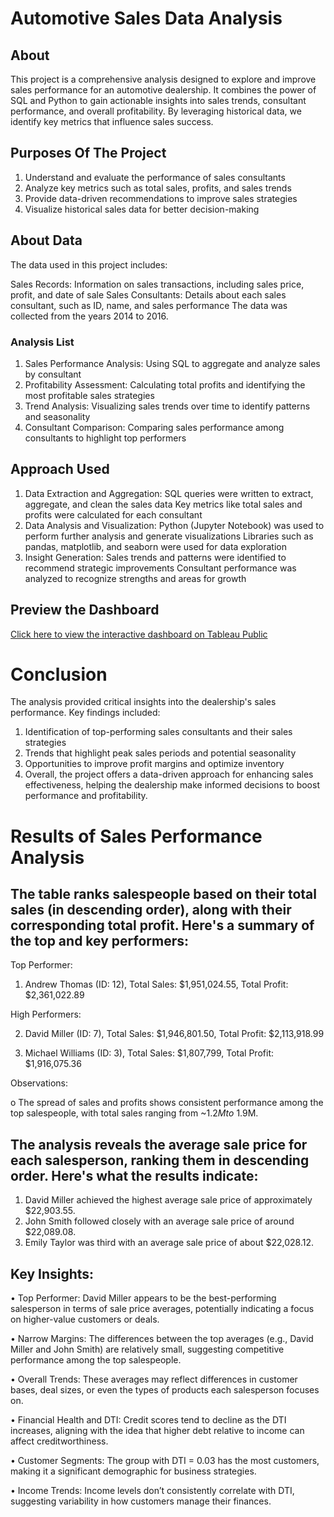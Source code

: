 # Automotive Sales Data Analysis

## About

This project is a comprehensive analysis designed to explore and improve sales performance for an automotive dealership. It combines the power of SQL and Python to gain actionable insights into sales trends, consultant performance, and overall profitability. By leveraging historical data, we identify key metrics that influence sales success.

## Purposes Of The Project

1. Understand and evaluate the performance of sales consultants
2. Analyze key metrics such as total sales, profits, and sales trends
3. Provide data-driven recommendations to improve sales strategies
4. Visualize historical sales data for better decision-making

## About Data
The data used in this project includes:

Sales Records: Information on sales transactions, including sales price, profit, and date of sale
Sales Consultants: Details about each sales consultant, such as ID, name, and sales performance
The data was collected from the years 2014 to 2016.

### Analysis List
1. Sales Performance Analysis: Using SQL to aggregate and analyze sales by consultant
2. Profitability Assessment: Calculating total profits and identifying the most profitable sales strategies
3. Trend Analysis: Visualizing sales trends over time to identify patterns and seasonality
4. Consultant Comparison: Comparing sales performance among consultants to highlight top performers

## Approach Used

1. Data Extraction and Aggregation:
SQL queries were written to extract, aggregate, and clean the sales data
Key metrics like total sales and profits were calculated for each consultant
2. Data Analysis and Visualization:
Python (Jupyter Notebook) was used to perform further analysis and generate visualizations
Libraries such as pandas, matplotlib, and seaborn were used for data exploration
3. Insight Generation:
Sales trends and patterns were identified to recommend strategic improvements
Consultant performance was analyzed to recognize strengths and areas for growth

## Preview the Dashboard
[Click here to view the interactive dashboard on Tableau Public](https://public.tableau.com/app/profile/dilan.hamawandy/viz/AutomotiveSalesDashboard_17347420896590/SalesDashboard)


# Conclusion

The analysis provided critical insights into the dealership's sales performance. Key findings included:

1. Identification of top-performing sales consultants and their sales strategies
2. Trends that highlight peak sales periods and potential seasonality
3. Opportunities to improve profit margins and optimize inventory
4. Overall, the project offers a data-driven approach for enhancing sales effectiveness, helping the dealership make informed decisions to boost performance and profitability.

# Results of Sales Performance Analysis

## The table ranks salespeople based on their total sales (in descending order), along with their corresponding total profit. Here's a summary of the top and key performers:

Top Performer:

1. Andrew Thomas (ID: 12),
Total Sales: $1,951,024.55,
Total Profit: $2,361,022.89

High Performers:

2. David Miller (ID: 7),
Total Sales: $1,946,801.50,
Total Profit: $2,113,918.99

3. Michael Williams (ID: 3),
Total Sales: $1,807,799,
Total Profit: $1,916,075.36

Observations:

o	The spread of sales and profits shows consistent performance among the top salespeople, with total sales ranging from ~$1.2M to ~$1.9M.

## The analysis reveals the average sale price for each salesperson, ranking them in descending order. Here's what the results indicate:

1.	David Miller achieved the highest average sale price of approximately $22,903.55.
2.	John Smith followed closely with an average sale price of around $22,089.08.
3.	Emily Taylor was third with an average sale price of about $22,028.12.

## Key Insights:

•	Top Performer: David Miller appears to be the best-performing salesperson in terms of sale price averages, potentially indicating a focus on higher-value customers or deals.

•	Narrow Margins: The differences between the top averages (e.g., David Miller and John Smith) are relatively small, suggesting competitive performance among the top salespeople.

•	Overall Trends: These averages may reflect differences in customer bases, deal sizes, or even the types of products each salesperson focuses on.
 
•	Financial Health and DTI: Credit scores tend to decline as the DTI increases, aligning with the idea that higher debt relative to income can affect creditworthiness.

•	Customer Segments: The group with DTI = 0.03 has the most customers, making it a significant demographic for business strategies.

•	Income Trends: Income levels don’t consistently correlate with DTI, suggesting variability in how customers manage their finances.
